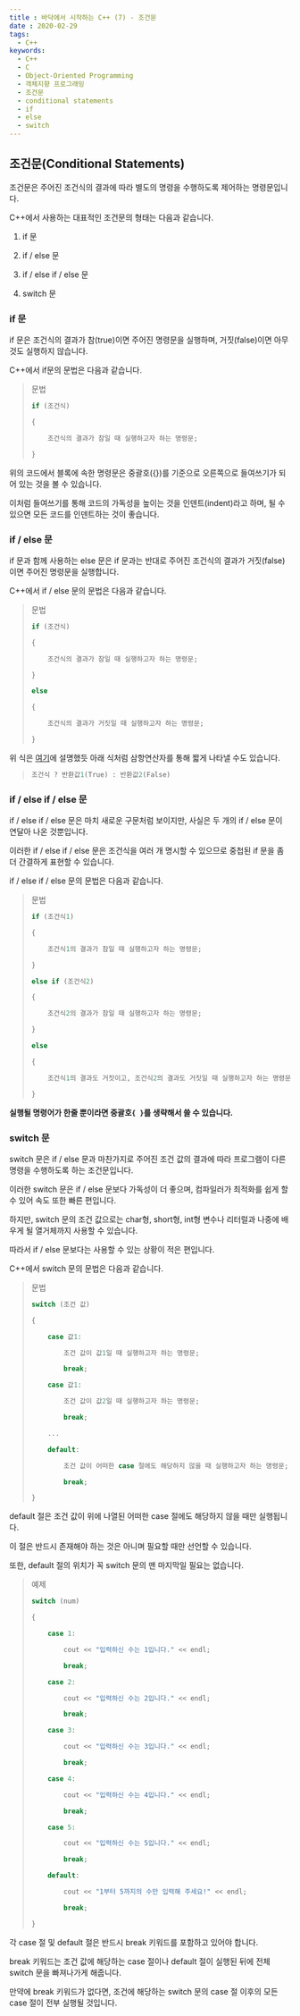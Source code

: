 ```yaml
---
title : 바닥에서 시작하는 C++ (7) - 조건문
date : 2020-02-29
tags:
  - C++
keywords:
  - C++
  - C
  - Object-Oriented Programming
  - 객체지향 프로그래밍
  - 조건문
  - conditional statements
  - if
  - else
  - switch
---
```


## 조건문(Conditional Statements)

조건문은 주어진 조건식의 결과에 따라 별도의 명령을 수행하도록 제어하는 명령문입니다.


C++에서 사용하는 대표적인 조건문의 형태는 다음과 같습니다.

 

1. if 문

2. if / else 문

3. if / else if / else 문

4. switch 문

### if 문

if 문은 조건식의 결과가 참(true)이면 주어진 명령문을 실행하며, 거짓(false)이면 아무것도 실행하지 않습니다.

C++에서 if문의 문법은 다음과 같습니다.

> 문법
> ``` cpp
> if (조건식)
> 
> {
> 
>     조건식의 결과가 참일 때 실행하고자 하는 명령문;
> 
> }
> ```

위의 코드에서 블록에 속한 명령문은 중괄호({})를 기준으로 오른쪽으로 들여쓰기가 되어 있는 것을 볼 수 있습니다.

이처럼 들여쓰기를 통해 코드의 가독성을 높이는 것을 인덴트(indent)라고 하며, 될 수 있으면 모든 코드를 인덴트하는 것이 좋습니다.

### if / else 문

if 문과 함께 사용하는 else 문은 if 문과는 반대로 주어진 조건식의 결과가 거짓(false)이면 주어진 명령문을 실행합니다.


C++에서 if / else 문의 문법은 다음과 같습니다.

> 문법
> ``` cpp
> if (조건식)
> 
> {
> 
>     조건식의 결과가 참일 때 실행하고자 하는 명령문;
> 
> }
> 
> else
> 
> {
> 
>     조건식의 결과가 거짓일 때 실행하고자 하는 명령문;
> 
> }
> ```

위 식은 [여기](https://mintyu.github.io/cpp06.md/#%EC%82%BC%ED%95%AD-%EC%97%B0%EC%82%B0%EC%9E%90ternary-operator)에 설명했듯 아래 식처럼 삼항연산자를 통해 짧게 나타낼 수도 있습니다.
> ``` cpp
> 조건식 ? 반환값1(True) : 반환값2(False)
> 
> ```

### if / else if / else 문

if / else if / else 문은 마치 새로운 구문처럼 보이지만, 사실은 두 개의 if / else 문이 연달아 나온 것뿐입니다.

이러한 if / else if / else 문은 조건식을 여러 개 명시할 수 있으므로 중첩된 if 문을 좀 더 간결하게 표현할 수 있습니다.

if / else if / else 문의 문법은 다음과 같습니다.

> 문법
> ``` cpp
> if (조건식1)
> 
> {
> 
>     조건식1의 결과가 참일 때 실행하고자 하는 명령문;
> 
> }
> 
> else if (조건식2)
> 
> {
> 
>     조건식2의 결과가 참일 때 실행하고자 하는 명령문;
> 
> }
> 
> else
> 
> {
> 
>     조건식1의 결과도 거짓이고, 조건식2의 결과도 거짓일 때 실행하고자 하는 명령문;
> 
> }
> ```

**실행될 명령어가 한줄 뿐이라면 중괄호`{ }`를 생략해서 쓸 수 있습니다.**

### switch 문

switch 문은 if / else 문과 마찬가지로 주어진 조건 값의 결과에 따라 프로그램이 다른 명령을 수행하도록 하는 조건문입니다.

이러한 switch 문은 if / else 문보다 가독성이 더 좋으며, 컴파일러가 최적화를 쉽게 할 수 있어 속도 또한 빠른 편입니다.

하지만, switch 문의 조건 값으로는 char형, short형, int형 변수나 리터럴과 나중에 배우게 될 열거체까지 사용할 수 있습니다.

따라서 if / else 문보다는 사용할 수 있는 상황이 적은 편입니다.

C++에서 switch 문의 문법은 다음과 같습니다.

> 문법
> ``` cpp
> switch (조건 값)
> 
> {
> 
>     case 값1:
> 
>         조건 값이 값1일 때 실행하고자 하는 명령문;
> 
>         break;
> 
>     case 값1:
> 
>         조건 값이 값2일 때 실행하고자 하는 명령문;
> 
>         break;
> 
>     ...
> 
>     default:
> 
>         조건 값이 어떠한 case 절에도 해당하지 않을 때 실행하고자 하는 명령문;
> 
>         break;
> 
> }
> ```

default 절은 조건 값이 위에 나열된 어떠한 case 절에도 해당하지 않을 때만 실행됩니다.

이 절은 반드시 존재해야 하는 것은 아니며 필요할 때만 선언할 수 있습니다.

또한, default 절의 위치가 꼭 switch 문의 맨 마지막일 필요는 없습니다.

> 예제
> ``` cpp
> switch (num)
> 
> {
> 
>     case 1:
> 
>         cout << "입력하신 수는 1입니다." << endl;
> 
>         break;
> 
>     case 2:
> 
>         cout << "입력하신 수는 2입니다." << endl;
> 
>         break;
> 
>     case 3:
> 
>         cout << "입력하신 수는 3입니다." << endl;
> 
>         break;
> 
>     case 4:
> 
>         cout << "입력하신 수는 4입니다." << endl;
> 
>         break;
> 
>     case 5:
> 
>         cout << "입력하신 수는 5입니다." << endl;
> 
>         break;
> 
>     default:
> 
>         cout << "1부터 5까지의 수만 입력해 주세요!" << endl;
> 
>         break;
> 
> }
> ```

각 case 절 및 default 절은 반드시 break 키워드를 포함하고 있어야 합니다.

break 키워드는 조건 값에 해당하는 case 절이나 default 절이 실행된 뒤에 전체 switch 문을 빠져나가게 해줍니다.

만약에 break 키워드가 없다면, 조건에 해당하는 switch 문의 case 절 이후의 모든 case 절이 전부 실행될 것입니다.